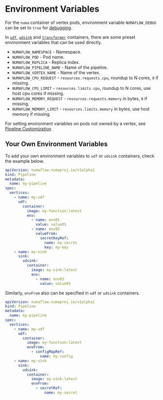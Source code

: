 # Environment Variables

For the `numa` container of vertex pods, environment variable `NUMAFLOW_DEBUG` can be set to `true` for [debugging](../development/debugging.md).

In [`udf`](user-defined-functions/map/map.md), [`udsink`](./sinks/user-defined-sinks.md) and [`transformer`](./sources/transformer/overview.md) containers, there are some preset environment variables that can be used directly.

- `NUMAFLOW_NAMESPACE` - Namespace.
- `NUMAFLOW_POD` - Pod name.
- `NUMAFLOW_REPLICA` - Replica index.
- `NUMAFLOW_PIPELINE_NAME` - Name of the pipeline.
- `NUMAFLOW_VERTEX_NAME` - Name of the vertex.
- `NUMAFLOW_CPU_REQUEST` - `resources.requests.cpu`, roundup to N cores, `0` if missing.
- `NUMAFLOW_CPU_LIMIT` - `resources.limits.cpu`, roundup to N cores, use host cpu cores if missing.
- `NUMAFLOW_MEMORY_REQUEST` - `resources.requests.memory` in bytes, `0` if missing.
- `NUMAFLOW_MEMORY_LIMIT` - `resources.limits.memory` in bytes, use host memory if missing.

For setting environment variables on pods not owned by a vertex, see [Pipeline Customization](./pipeline-customization.md).

## Your Own Environment Variables

To add your own environment variables to `udf` or `udsink` containers, check the example below.

```yaml
apiVersion: numaflow.numaproj.io/v1alpha1
kind: Pipeline
metadata:
  name: my-pipeline
spec:
  vertices:
    - name: my-udf
      udf:
        container:
          image: my-function:latest
          env:
            - name: env01
              value: value01
            - name: env02
              valueFrom:
                secretKeyRef:
                  name: my-secret
                  key: my-key
    - name: my-sink
      sink:
        udsink:
          container:
            image: my-sink:latest
            env:
              - name: env03
                value: value03
```

Similarly, `envFrom` also can be specified in `udf` or `udsink` containers.

```yaml
apiVersion: numaflow.numaproj.io/v1alpha1
kind: Pipeline
metadata:
  name: my-pipeline
spec:
  vertices:
    - name: my-udf
      udf:
        container:
          image: my-function:latest
          envFrom:
            - configMapRef:
                name: my-config
    - name: my-sink
      sink:
        udsink:
          container:
            image: my-sink:latest
            envFrom:
              - secretRef:
                  name: my-secret
```
